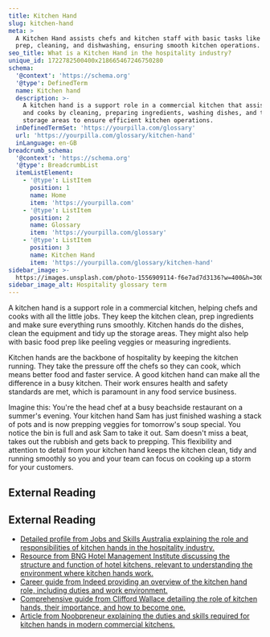 ```yaml
---
title: Kitchen Hand
slug: kitchen-hand
meta: >
  A Kitchen Hand assists chefs and kitchen staff with basic tasks like food
  prep, cleaning, and dishwashing, ensuring smooth kitchen operations.
seo_title: What is a Kitchen Hand in the hospitality industry?
unique_id: 1722782500400x218665467246750280
schema:
  '@context': 'https://schema.org'
  '@type': DefinedTerm
  name: Kitchen hand
  description: >-
    A kitchen hand is a support role in a commercial kitchen that assists chefs
    and cooks by cleaning, preparing ingredients, washing dishes, and tidying
    storage areas to ensure efficient kitchen operations.
  inDefinedTermSet: 'https://yourpilla.com/glossary'
  url: 'https://yourpilla.com/glossary/kitchen-hand'
  inLanguage: en-GB
breadcrumb_schema:
  '@context': 'https://schema.org'
  '@type': BreadcrumbList
  itemListElement:
    - '@type': ListItem
      position: 1
      name: Home
      item: 'https://yourpilla.com'
    - '@type': ListItem
      position: 2
      name: Glossary
      item: 'https://yourpilla.com/glossary'
    - '@type': ListItem
      position: 3
      name: Kitchen Hand
      item: 'https://yourpilla.com/glossary/kitchen-hand'
sidebar_image: >-
  https://images.unsplash.com/photo-1556909114-f6e7ad7d3136?w=400&h=300&fit=crop&auto=format
sidebar_image_alt: Hospitality glossary term
---
```


A kitchen hand is a support role in a commercial kitchen, helping chefs and cooks with all the little jobs. They keep the kitchen clean, prep ingredients and make sure everything runs smoothly. Kitchen hands do the dishes, clean the equipment and tidy up the storage areas. They might also help with basic food prep like peeling veggies or measuring ingredients.

Kitchen hands are the backbone of hospitality by keeping the kitchen running. They take the pressure off the chefs so they can cook, which means better food and faster service. A good kitchen hand can make all the difference in a busy kitchen. Their work ensures health and safety standards are met, which is paramount in any food service business.

Imagine this: You're the head chef at a busy beachside restaurant on a summer's evening. Your kitchen hand Sam has just finished washing a stack of pots and is now prepping veggies for tomorrow's soup special. You notice the bin is full and ask Sam to take it out. Sam doesn't miss a beat, takes out the rubbish and gets back to prepping. This flexibility and attention to detail from your kitchen hand keeps the kitchen clean, tidy and running smoothly so you and your team can focus on cooking up a storm for your customers.

## External Reading



## External Reading

*   [Detailed profile from Jobs and Skills Australia explaining the role and responsibilities of kitchen hands in the hospitality industry.](https://www.jobsandskills.gov.au/data/occupation-and-industry-profiles/occupations/8513-kitchenhands)
*   [Resource from BNG Hotel Management Institute discussing the structure and function of hotel kitchens, relevant to understanding the environment where kitchen hands work.](https://bngkolkata.com/hotel-kitchen/)
*   [Career guide from Indeed providing an overview of the kitchen hand role, including duties and work environment.](https://www.indeed.com/career-advice/finding-a-job/kitchen-hand)
*   [Comprehensive guide from Clifford Wallace detailing the role of kitchen hands, their importance, and how to become one.](https://cliffordwallace.com.au/blog/the-kitchen-hands-complete-guide/)
*   [Article from Noobpreneur explaining the duties and skills required for kitchen hands in modern commercial kitchens.](https://www.noobpreneur.com/2019/11/05/duties-of-a-kitchen-hand-in-todays-commercial-restaurants/)
